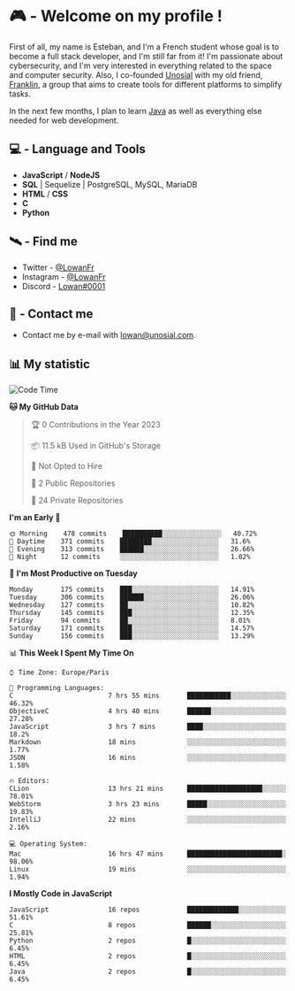 # 🎮 - Welcome on my profile !
First of all, my name is Esteban, and I'm a French student whose goal is to become a full stack developer, and I'm still far from it!
I'm passionate about cybersecurity, and I'm very interested in everything related to the space and computer security.
Also, I co-founded [Unosial](https://github.com/Unosial) with my old friend, [Franklin](https://github.com/AbaFranklin/), a group that aims to create tools for different platforms to simplify tasks. 

In the next few months, I plan to learn [Java](https://www.java.com/) as well as everything else needed for web development.




## 💻 - Language and Tools
- **JavaScript** / **NodeJS**
- **SQL** | Sequelize | PostgreSQL, MySQL, MariaDB
- **HTML** / **CSS**
- **C**
- **Python**

## 🛰️ - Find me

 - Twitter - [@LowanFr](https://twitter.com/LowanFr/)
 - Instagram - [@LowanFr](https://instagram.com/LowanFr)
 - Discord -  [Lowan#0001](https://unosial.bio/Lowan)
 
## 📡 - Contact me
 - Contact me by e-mail with [lowan@unosial.com](mailto:lowan@unosial.com).

## 📊 My statistic
<!--START_SECTION:waka-->
![Code Time](http://img.shields.io/badge/Code%20Time-243%20hrs%2052%20mins-blue)

**🐱 My GitHub Data** 

> 🏆 0 Contributions in the Year 2023
 > 
> 📦 11.5 kB Used in GitHub's Storage 
 > 
> 🚫 Not Opted to Hire
 > 
> 📜 2 Public Repositories 
 > 
> 🔑 24 Private Repositories  
 > 
**I'm an Early 🐤** 

```text
🌞 Morning    478 commits    ██████████░░░░░░░░░░░░░░░   40.72% 
🌆 Daytime    371 commits    ████████░░░░░░░░░░░░░░░░░   31.6% 
🌃 Evening    313 commits    ██████░░░░░░░░░░░░░░░░░░░   26.66% 
🌙 Night      12 commits     ░░░░░░░░░░░░░░░░░░░░░░░░░   1.02%

```
📅 **I'm Most Productive on Tuesday** 

```text
Monday       175 commits    ███░░░░░░░░░░░░░░░░░░░░░░   14.91% 
Tuesday      306 commits    ██████░░░░░░░░░░░░░░░░░░░   26.06% 
Wednesday    127 commits    ██░░░░░░░░░░░░░░░░░░░░░░░   10.82% 
Thursday     145 commits    ███░░░░░░░░░░░░░░░░░░░░░░   12.35% 
Friday       94 commits     ██░░░░░░░░░░░░░░░░░░░░░░░   8.01% 
Saturday     171 commits    ███░░░░░░░░░░░░░░░░░░░░░░   14.57% 
Sunday       156 commits    ███░░░░░░░░░░░░░░░░░░░░░░   13.29%

```


📊 **This Week I Spent My Time On** 

```text
⌚︎ Time Zone: Europe/Paris

💬 Programming Languages: 
C                        7 hrs 55 mins       ███████████░░░░░░░░░░░░░░   46.32% 
ObjectiveC               4 hrs 40 mins       ██████░░░░░░░░░░░░░░░░░░░   27.28% 
JavaScript               3 hrs 7 mins        ████░░░░░░░░░░░░░░░░░░░░░   18.2% 
Markdown                 18 mins             ░░░░░░░░░░░░░░░░░░░░░░░░░   1.77% 
JSON                     16 mins             ░░░░░░░░░░░░░░░░░░░░░░░░░   1.58%

🔥 Editors: 
CLion                    13 hrs 21 mins      ███████████████████░░░░░░   78.01% 
WebStorm                 3 hrs 23 mins       █████░░░░░░░░░░░░░░░░░░░░   19.83% 
IntelliJ                 22 mins             ░░░░░░░░░░░░░░░░░░░░░░░░░   2.16%

💻 Operating System: 
Mac                      16 hrs 47 mins      ████████████████████████░   98.06% 
Linux                    19 mins             ░░░░░░░░░░░░░░░░░░░░░░░░░   1.94%

```

**I Mostly Code in JavaScript** 

```text
JavaScript               16 repos            █████████████░░░░░░░░░░░░   51.61% 
C                        8 repos             ██████░░░░░░░░░░░░░░░░░░░   25.81% 
Python                   2 repos             █░░░░░░░░░░░░░░░░░░░░░░░░   6.45% 
HTML                     2 repos             █░░░░░░░░░░░░░░░░░░░░░░░░   6.45% 
Java                     2 repos             █░░░░░░░░░░░░░░░░░░░░░░░░   6.45%

```



<!--END_SECTION:waka-->
